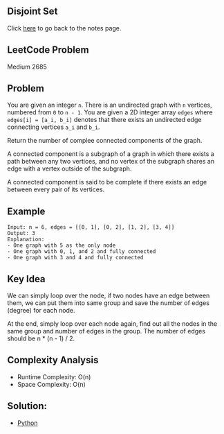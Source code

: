 ## Disjoint Set
Click [here](../notes.md) to go back to the notes page.

## LeetCode Problem
Medium 2685

## Problem
You are given an integer `n`. There is an undirected graph with `n` vertices, numbered from `0` to `n - 1`. You are given a 2D integer array `edges` where `edges[i] = [a_i, b_i]` denotes that there exists an undirected edge connecting vertices `a_i` and `b_i`.

Return the number of complee connected components of the graph.

A connected component is a subgraph of a graph in which there exists a path between any two vertices, and no vertex of the subgraph shares an edge with a vertex outside of the subgraph.

A connected component is said to be complete if there exists an edge between every pair of its vertices.

## Example
```
Input: n = 6, edges = [[0, 1], [0, 2], [1, 2], [3, 4]]
Output: 3
Explanation:
- One graph with 5 as the only node
- One graph with 0, 1, and 2 and fully connected
- One graph with 3 and 4 and fully connected
```

## Key Idea
We can simply loop over the node, if two nodes have an edge between them, we can put them into same group and save the number of edges (degree) for each node.

At the end, simply loop over each node again, find out all the nodes in the same group and number of edges in the group. The number of edges should be n * (n - 1) / 2.

## Complexity Analysis
- Runtime Complexity: O(n)
- Space Complexity: O(n)

## Solution:
- [Python](./solution.py)